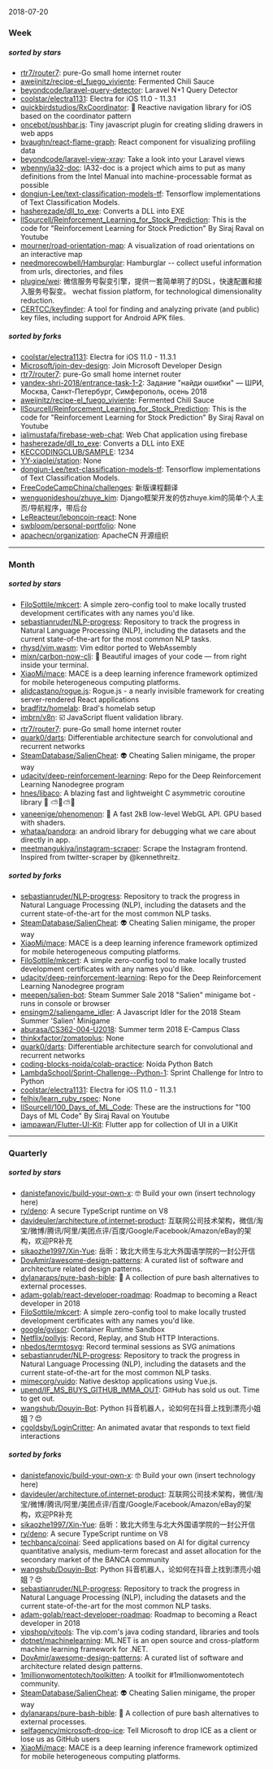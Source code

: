 2018-07-20
### Week 
##### sorted by stars 
* [rtr7/router7](https://github.com/rtr7/router7): pure-Go small home internet router
* [aweijnitz/recipe-el_fuego_viviente](https://github.com/aweijnitz/recipe-el_fuego_viviente): Fermented Chili Sauce
* [beyondcode/laravel-query-detector](https://github.com/beyondcode/laravel-query-detector): Laravel N+1 Query Detector
* [coolstar/electra1131](https://github.com/coolstar/electra1131): Electra for iOS 11.0 - 11.3.1
* [quickbirdstudios/RxCoordinator](https://github.com/quickbirdstudios/RxCoordinator): 🎌 Reactive navigation library for iOS based on the coordinator pattern
* [oncebot/pushbar.js](https://github.com/oncebot/pushbar.js): Tiny javascript plugin for creating sliding drawers in web apps
* [bvaughn/react-flame-graph](https://github.com/bvaughn/react-flame-graph): React component for visualizing profiling data
* [beyondcode/laravel-view-xray](https://github.com/beyondcode/laravel-view-xray): Take a look into your Laravel views
* [wbenny/ia32-doc](https://github.com/wbenny/ia32-doc): IA32-doc is a project which aims to put as many definitions from the Intel Manual into machine-processable format as possible
* [dongjun-Lee/text-classification-models-tf](https://github.com/dongjun-Lee/text-classification-models-tf): Tensorflow implementations of Text Classification Models.
* [hasherezade/dll_to_exe](https://github.com/hasherezade/dll_to_exe): Converts a DLL into EXE
* [llSourcell/Reinforcement_Learning_for_Stock_Prediction](https://github.com/llSourcell/Reinforcement_Learning_for_Stock_Prediction): This is the code for "Reinforcement Learning for Stock Prediction" By Siraj Raval on Youtube
* [mourner/road-orientation-map](https://github.com/mourner/road-orientation-map): A visualization of road orientations on an interactive map
* [needmorecowbell/Hamburglar](https://github.com/needmorecowbell/Hamburglar): Hamburglar -- collect useful information from urls, directories, and files
* [plugine/wei](https://github.com/plugine/wei): 微信服务号裂变引擎，提供一套简单明了的DSL，快速配置和接入服务号裂变。 wechat fission platform, for technological dimensionality reduction.
* [CERTCC/keyfinder](https://github.com/CERTCC/keyfinder): A tool for finding and analyzing private (and public) key files, including support for Android APK files.
##### sorted by forks 
* [coolstar/electra1131](https://github.com/coolstar/electra1131): Electra for iOS 11.0 - 11.3.1
* [Microsoft/join-dev-design](https://github.com/Microsoft/join-dev-design): Join Microsoft Developer Design
* [rtr7/router7](https://github.com/rtr7/router7): pure-Go small home internet router
* [yandex-shri-2018/entrance-task-1-2](https://github.com/yandex-shri-2018/entrance-task-1-2): Задание "найди ошибки" — ШРИ, Москва, Санкт-Петербург, Симферополь, осень 2018
* [aweijnitz/recipe-el_fuego_viviente](https://github.com/aweijnitz/recipe-el_fuego_viviente): Fermented Chili Sauce
* [llSourcell/Reinforcement_Learning_for_Stock_Prediction](https://github.com/llSourcell/Reinforcement_Learning_for_Stock_Prediction): This is the code for "Reinforcement Learning for Stock Prediction" By Siraj Raval on Youtube
* [ialimustafa/firebase-web-chat](https://github.com/ialimustafa/firebase-web-chat): Web Chat application using firebase
* [hasherezade/dll_to_exe](https://github.com/hasherezade/dll_to_exe): Converts a DLL into EXE
* [KECCODINGCLUB/SAMPLE](https://github.com/KECCODINGCLUB/SAMPLE): 1234
* [YY-xiaolei/station](https://github.com/YY-xiaolei/station): None
* [dongjun-Lee/text-classification-models-tf](https://github.com/dongjun-Lee/text-classification-models-tf): Tensorflow implementations of Text Classification Models.
* [FreeCodeCampChina/challenges](https://github.com/FreeCodeCampChina/challenges): 新版课程翻译
* [wenguonideshou/zhuye_kim](https://github.com/wenguonideshou/zhuye_kim): Django框架开发的仿zhuye.kim的简单个人主页/导航程序，带后台
* [LeReacteur/leboncoin-react](https://github.com/LeReacteur/leboncoin-react): None
* [swbloom/personal-portfolio](https://github.com/swbloom/personal-portfolio): None
* [apachecn/organization](https://github.com/apachecn/organization): ApacheCN  开源组织
--- 
### Month 
##### sorted by stars 
* [FiloSottile/mkcert](https://github.com/FiloSottile/mkcert): A simple zero-config tool to make locally trusted development certificates with any names you'd like.
* [sebastianruder/NLP-progress](https://github.com/sebastianruder/NLP-progress): Repository to track the progress in Natural Language Processing (NLP), including the datasets and the current state-of-the-art for the most common NLP tasks.
* [rhysd/vim.wasm](https://github.com/rhysd/vim.wasm): Vim editor ported to WebAssembly
* [mixn/carbon-now-cli](https://github.com/mixn/carbon-now-cli): 🎨 Beautiful images of your code — from right inside your terminal.
* [XiaoMi/mace](https://github.com/XiaoMi/mace): MACE is a deep learning inference framework optimized for mobile heterogeneous computing platforms.
* [alidcastano/rogue.js](https://github.com/alidcastano/rogue.js): Rogue.js -  a nearly invisible framework for creating server-rendered React applications
* [bradfitz/homelab](https://github.com/bradfitz/homelab): Brad's homelab setup
* [imbrn/v8n](https://github.com/imbrn/v8n): :ballot_box_with_check: JavaScript fluent validation library.
* [rtr7/router7](https://github.com/rtr7/router7): pure-Go small home internet router
* [quark0/darts](https://github.com/quark0/darts): Differentiable architecture search for convolutional and recurrent networks
* [SteamDatabase/SalienCheat](https://github.com/SteamDatabase/SalienCheat): 👽 Cheating Salien minigame, the proper way
* [udacity/deep-reinforcement-learning](https://github.com/udacity/deep-reinforcement-learning): Repo for the Deep Reinforcement Learning Nanodegree program
* [hnes/libaco](https://github.com/hnes/libaco): A blazing fast and lightweight C asymmetric coroutine library  💎 ⛅🚀⛅🌞
* [vaneenige/phenomenon](https://github.com/vaneenige/phenomenon): 🦄 A fast 2kB low-level WebGL API. GPU based with shaders.
* [whataa/pandora](https://github.com/whataa/pandora): an android library for debugging what we care about directly in app.
* [meetmangukiya/instagram-scraper](https://github.com/meetmangukiya/instagram-scraper): Scrape the Instagram frontend. Inspired from twitter-scraper by @kennethreitz.
##### sorted by forks 
* [sebastianruder/NLP-progress](https://github.com/sebastianruder/NLP-progress): Repository to track the progress in Natural Language Processing (NLP), including the datasets and the current state-of-the-art for the most common NLP tasks.
* [SteamDatabase/SalienCheat](https://github.com/SteamDatabase/SalienCheat): 👽 Cheating Salien minigame, the proper way
* [XiaoMi/mace](https://github.com/XiaoMi/mace): MACE is a deep learning inference framework optimized for mobile heterogeneous computing platforms.
* [FiloSottile/mkcert](https://github.com/FiloSottile/mkcert): A simple zero-config tool to make locally trusted development certificates with any names you'd like.
* [udacity/deep-reinforcement-learning](https://github.com/udacity/deep-reinforcement-learning): Repo for the Deep Reinforcement Learning Nanodegree program
* [meepen/salien-bot](https://github.com/meepen/salien-bot): Steam Summer Sale 2018 "Salien" minigame bot - runs in console or browser
* [ensingm2/saliengame_idler](https://github.com/ensingm2/saliengame_idler): A Javascript Idler for the 2018 Steam Summer 'Salien' Minigame
* [aburasa/CS362-004-U2018](https://github.com/aburasa/CS362-004-U2018): Summer term 2018 E-Campus Class
* [thinkxfactor/zomatoplus](https://github.com/thinkxfactor/zomatoplus): None
* [quark0/darts](https://github.com/quark0/darts): Differentiable architecture search for convolutional and recurrent networks
* [coding-blocks-noida/colab-practice](https://github.com/coding-blocks-noida/colab-practice): Noida Python Batch
* [LambdaSchool/Sprint-Challenge--Python-1](https://github.com/LambdaSchool/Sprint-Challenge--Python-1): Sprint Challenge for Intro to Python
* [coolstar/electra1131](https://github.com/coolstar/electra1131): Electra for iOS 11.0 - 11.3.1
* [felhix/learn_ruby_rspec](https://github.com/felhix/learn_ruby_rspec): None
* [llSourcell/100_Days_of_ML_Code](https://github.com/llSourcell/100_Days_of_ML_Code): These are the instructions for "100 Days of ML Code" By Siraj Raval on Youtube
* [iampawan/Flutter-UI-Kit](https://github.com/iampawan/Flutter-UI-Kit): Flutter app for collection of UI in a UIKit
--- 
### Quarterly 
##### sorted by stars 
* [danistefanovic/build-your-own-x](https://github.com/danistefanovic/build-your-own-x): 🤓 Build your own (insert technology here)
* [ry/deno](https://github.com/ry/deno): A secure TypeScript runtime on V8
* [davideuler/architecture.of.internet-product](https://github.com/davideuler/architecture.of.internet-product): 互联网公司技术架构，微信/淘宝/微博/腾讯/阿里/美团点评/百度/Google/Facebook/Amazon/eBay的架构，欢迎PR补充
* [sikaozhe1997/Xin-Yue](https://github.com/sikaozhe1997/Xin-Yue): 岳昕：致北大师生与北大外国语学院的一封公开信
* [DovAmir/awesome-design-patterns](https://github.com/DovAmir/awesome-design-patterns): A curated list of software and architecture related design patterns.
* [dylanaraps/pure-bash-bible](https://github.com/dylanaraps/pure-bash-bible): 📖 A collection of pure bash alternatives to external processes.
* [adam-golab/react-developer-roadmap](https://github.com/adam-golab/react-developer-roadmap): Roadmap to becoming a React developer in 2018
* [FiloSottile/mkcert](https://github.com/FiloSottile/mkcert): A simple zero-config tool to make locally trusted development certificates with any names you'd like.
* [google/gvisor](https://github.com/google/gvisor): Container Runtime Sandbox
* [Netflix/pollyjs](https://github.com/Netflix/pollyjs): Record, Replay, and Stub HTTP Interactions.
* [nbedos/termtosvg](https://github.com/nbedos/termtosvg): Record terminal sessions as SVG animations
* [sebastianruder/NLP-progress](https://github.com/sebastianruder/NLP-progress): Repository to track the progress in Natural Language Processing (NLP), including the datasets and the current state-of-the-art for the most common NLP tasks.
* [mimecorg/vuido](https://github.com/mimecorg/vuido): Native desktop applications using Vue.js.
* [upend/IF_MS_BUYS_GITHUB_IMMA_OUT](https://github.com/upend/IF_MS_BUYS_GITHUB_IMMA_OUT): GitHub has sold us out. Time to get out.
* [wangshub/Douyin-Bot](https://github.com/wangshub/Douyin-Bot): Python 抖音机器人，论如何在抖音上找到漂亮小姐姐？😍 
* [cgoldsby/LoginCritter](https://github.com/cgoldsby/LoginCritter): An animated avatar that responds to text field interactions
##### sorted by forks 
* [danistefanovic/build-your-own-x](https://github.com/danistefanovic/build-your-own-x): 🤓 Build your own (insert technology here)
* [davideuler/architecture.of.internet-product](https://github.com/davideuler/architecture.of.internet-product): 互联网公司技术架构，微信/淘宝/微博/腾讯/阿里/美团点评/百度/Google/Facebook/Amazon/eBay的架构，欢迎PR补充
* [sikaozhe1997/Xin-Yue](https://github.com/sikaozhe1997/Xin-Yue): 岳昕：致北大师生与北大外国语学院的一封公开信
* [ry/deno](https://github.com/ry/deno): A secure TypeScript runtime on V8
* [techbanca/coinai](https://github.com/techbanca/coinai): Seed applications based on AI for digital currency quantitative analysis, medium-term forecast and asset allocation for the secondary market of the BANCA community
* [wangshub/Douyin-Bot](https://github.com/wangshub/Douyin-Bot): Python 抖音机器人，论如何在抖音上找到漂亮小姐姐？😍 
* [sebastianruder/NLP-progress](https://github.com/sebastianruder/NLP-progress): Repository to track the progress in Natural Language Processing (NLP), including the datasets and the current state-of-the-art for the most common NLP tasks.
* [adam-golab/react-developer-roadmap](https://github.com/adam-golab/react-developer-roadmap): Roadmap to becoming a React developer in 2018
* [vipshop/vjtools](https://github.com/vipshop/vjtools): The vip.com's java coding standard, libraries and tools
* [dotnet/machinelearning](https://github.com/dotnet/machinelearning): ML.NET is an open source and cross-platform machine learning framework for .NET.
* [DovAmir/awesome-design-patterns](https://github.com/DovAmir/awesome-design-patterns): A curated list of software and architecture related design patterns.
* [1millionwomentotech/toolkitten](https://github.com/1millionwomentotech/toolkitten): A toolkit for #1millionwomentotech community.
* [SteamDatabase/SalienCheat](https://github.com/SteamDatabase/SalienCheat): 👽 Cheating Salien minigame, the proper way
* [dylanaraps/pure-bash-bible](https://github.com/dylanaraps/pure-bash-bible): 📖 A collection of pure bash alternatives to external processes.
* [selfagency/microsoft-drop-ice](https://github.com/selfagency/microsoft-drop-ice): Tell Microsoft to drop ICE as a client or lose us as GitHub users
* [XiaoMi/mace](https://github.com/XiaoMi/mace): MACE is a deep learning inference framework optimized for mobile heterogeneous computing platforms.

